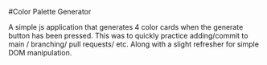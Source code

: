 #Color Palette Generator

A simple js application that generates 4 color cards when the generate button has been pressed. 
This was to quickly practice adding/commit to main / branching/ pull requests/ etc.
Along with a slight refresher for simple DOM manipulation.
